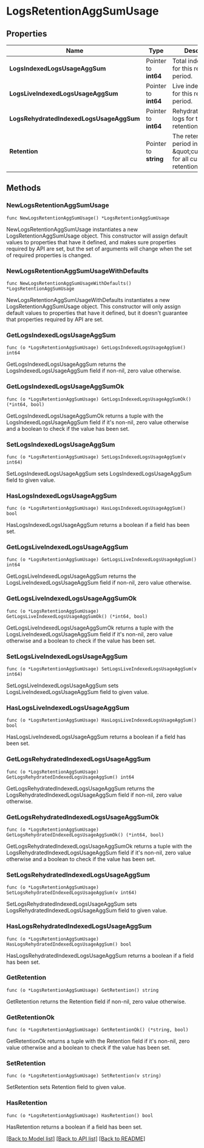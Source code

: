 # LogsRetentionAggSumUsage

## Properties

| Name                                     | Type                  | Description                                                                            | Notes      |
| ---------------------------------------- | --------------------- | -------------------------------------------------------------------------------------- | ---------- |
| **LogsIndexedLogsUsageAggSum**           | Pointer to **int64**  | Total indexed logs for this retention period.                                          | [optional] |
| **LogsLiveIndexedLogsUsageAggSum**       | Pointer to **int64**  | Live indexed logs for this retention period.                                           | [optional] |
| **LogsRehydratedIndexedLogsUsageAggSum** | Pointer to **int64**  | Rehydrated indexed logs for this retention period.                                     | [optional] |
| **Retention**                            | Pointer to **string** | The retention period in days or \&quot;custom\&quot; for all custom retention periods. | [optional] |

## Methods

### NewLogsRetentionAggSumUsage

`func NewLogsRetentionAggSumUsage() *LogsRetentionAggSumUsage`

NewLogsRetentionAggSumUsage instantiates a new LogsRetentionAggSumUsage object.
This constructor will assign default values to properties that have it defined,
and makes sure properties required by API are set, but the set of arguments
will change when the set of required properties is changed.

### NewLogsRetentionAggSumUsageWithDefaults

`func NewLogsRetentionAggSumUsageWithDefaults() *LogsRetentionAggSumUsage`

NewLogsRetentionAggSumUsageWithDefaults instantiates a new LogsRetentionAggSumUsage object.
This constructor will only assign default values to properties that have it defined,
but it doesn't guarantee that properties required by API are set.

### GetLogsIndexedLogsUsageAggSum

`func (o *LogsRetentionAggSumUsage) GetLogsIndexedLogsUsageAggSum() int64`

GetLogsIndexedLogsUsageAggSum returns the LogsIndexedLogsUsageAggSum field if non-nil, zero value otherwise.

### GetLogsIndexedLogsUsageAggSumOk

`func (o *LogsRetentionAggSumUsage) GetLogsIndexedLogsUsageAggSumOk() (*int64, bool)`

GetLogsIndexedLogsUsageAggSumOk returns a tuple with the LogsIndexedLogsUsageAggSum field if it's non-nil, zero value otherwise
and a boolean to check if the value has been set.

### SetLogsIndexedLogsUsageAggSum

`func (o *LogsRetentionAggSumUsage) SetLogsIndexedLogsUsageAggSum(v int64)`

SetLogsIndexedLogsUsageAggSum sets LogsIndexedLogsUsageAggSum field to given value.

### HasLogsIndexedLogsUsageAggSum

`func (o *LogsRetentionAggSumUsage) HasLogsIndexedLogsUsageAggSum() bool`

HasLogsIndexedLogsUsageAggSum returns a boolean if a field has been set.

### GetLogsLiveIndexedLogsUsageAggSum

`func (o *LogsRetentionAggSumUsage) GetLogsLiveIndexedLogsUsageAggSum() int64`

GetLogsLiveIndexedLogsUsageAggSum returns the LogsLiveIndexedLogsUsageAggSum field if non-nil, zero value otherwise.

### GetLogsLiveIndexedLogsUsageAggSumOk

`func (o *LogsRetentionAggSumUsage) GetLogsLiveIndexedLogsUsageAggSumOk() (*int64, bool)`

GetLogsLiveIndexedLogsUsageAggSumOk returns a tuple with the LogsLiveIndexedLogsUsageAggSum field if it's non-nil, zero value otherwise
and a boolean to check if the value has been set.

### SetLogsLiveIndexedLogsUsageAggSum

`func (o *LogsRetentionAggSumUsage) SetLogsLiveIndexedLogsUsageAggSum(v int64)`

SetLogsLiveIndexedLogsUsageAggSum sets LogsLiveIndexedLogsUsageAggSum field to given value.

### HasLogsLiveIndexedLogsUsageAggSum

`func (o *LogsRetentionAggSumUsage) HasLogsLiveIndexedLogsUsageAggSum() bool`

HasLogsLiveIndexedLogsUsageAggSum returns a boolean if a field has been set.

### GetLogsRehydratedIndexedLogsUsageAggSum

`func (o *LogsRetentionAggSumUsage) GetLogsRehydratedIndexedLogsUsageAggSum() int64`

GetLogsRehydratedIndexedLogsUsageAggSum returns the LogsRehydratedIndexedLogsUsageAggSum field if non-nil, zero value otherwise.

### GetLogsRehydratedIndexedLogsUsageAggSumOk

`func (o *LogsRetentionAggSumUsage) GetLogsRehydratedIndexedLogsUsageAggSumOk() (*int64, bool)`

GetLogsRehydratedIndexedLogsUsageAggSumOk returns a tuple with the LogsRehydratedIndexedLogsUsageAggSum field if it's non-nil, zero value otherwise
and a boolean to check if the value has been set.

### SetLogsRehydratedIndexedLogsUsageAggSum

`func (o *LogsRetentionAggSumUsage) SetLogsRehydratedIndexedLogsUsageAggSum(v int64)`

SetLogsRehydratedIndexedLogsUsageAggSum sets LogsRehydratedIndexedLogsUsageAggSum field to given value.

### HasLogsRehydratedIndexedLogsUsageAggSum

`func (o *LogsRetentionAggSumUsage) HasLogsRehydratedIndexedLogsUsageAggSum() bool`

HasLogsRehydratedIndexedLogsUsageAggSum returns a boolean if a field has been set.

### GetRetention

`func (o *LogsRetentionAggSumUsage) GetRetention() string`

GetRetention returns the Retention field if non-nil, zero value otherwise.

### GetRetentionOk

`func (o *LogsRetentionAggSumUsage) GetRetentionOk() (*string, bool)`

GetRetentionOk returns a tuple with the Retention field if it's non-nil, zero value otherwise
and a boolean to check if the value has been set.

### SetRetention

`func (o *LogsRetentionAggSumUsage) SetRetention(v string)`

SetRetention sets Retention field to given value.

### HasRetention

`func (o *LogsRetentionAggSumUsage) HasRetention() bool`

HasRetention returns a boolean if a field has been set.

[[Back to Model list]](../README.md#documentation-for-models) [[Back to API list]](../README.md#documentation-for-api-endpoints) [[Back to README]](../README.md)
